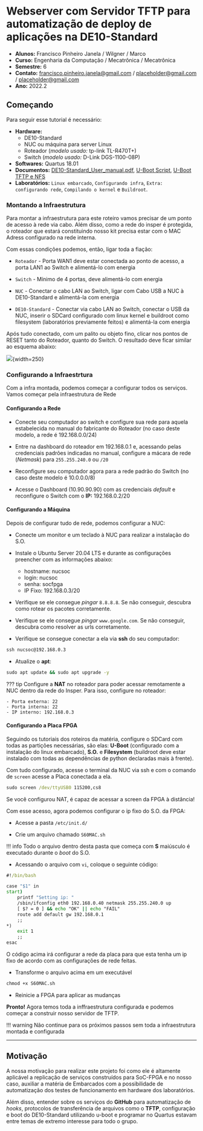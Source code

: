 # Webserver com Servidor TFTP para automatização de deploy de aplicações na DE10-Standard

- **Alunos:** Francisco Pinheiro Janela / Wilgner  / Marco
- **Curso:** Engenharia da Computação / Mecatrônica / Mecatrônica
- **Semestre:** 6
- **Contato:** francisco.pinheiro.janela@gmail.com / placeholder@gmail.com / placeholder@gmail.com
- **Ano:** 2022.2

## Começando

Para seguir esse tutorial é necessário:

- **Hardware:** 
    - DE10-Standard
    - NUC ou máquina para server Linux
    - Roteador (*modelo usado:* tp-link TL-R470T+)
    - Switch (*modelo usado:* D-Link DGS-1100-08P)
- **Softwares:** Quartus 18.01
- **Documentos:** [DE10-Standard_User_manual.pdf](https://github.com/Insper/DE10-Standard-v.1.3.0-SystemCD/tree/master/Manual), [U-Boot Script](https://ece453.engr.wisc.edu/u-boot-script/), [U-Boot TFTP e NFS](https://www.rocketboards.org/foswiki/Documentation/BootingAlteraSoCFPGAFromNetworkUsingTFTPAndNFS)
- **Laboratórios:** `Linux embarcado`, `Configurando infra`, `Extra: configurando rede`, `Compilando o kernel` e `Buildroot`.

### Montando a Infraestrutura

Para montar a infraestrutura para este roteiro vamos precisar de um ponto de acesso à rede via cabo. Além disso, como a rede do insper é protegida, o roteador que estará constituindo nosso kit precisa estar com o MAC Adress configurado na rede interna.

Com essas condições podemos, então, ligar toda a fiação:

- `Roteador` - Porta WAN1 deve estar conectada ao ponto de acesso, a porta LAN1 ao Switch e alimentá-lo com energia

- `Switch` - Mínimo de 4 portas, deve alimentá-lo com energia

- `NUC` - Conectar o cabo LAN ao Switch, ligar com Cabo USB a NUC à DE10-Standard e alimentá-la com energia

- `DE10-Standard` - Conectar via cabo LAN ao Switch, conectar o USB da NUC, inserir o SDCard configurado com linux kernel e buildroot como filesystem (laboratórios previamente feitos) e alimentá-la com energia

Após tudo conectado, com um palito ou objeto fino, clicar nos pontos de RESET tanto do Roteador, quanto do Switch. O resultado deve ficar similar ao esquema abaixo:

![](imagem-infra.png){width=250}

### Configurando a Infraestrtura

Com a infra montada, podemos começar a configurar todos os serviços. Vamos começar pela infraestrutura de Rede

#### Configurando a Rede

- Conecte seu computador ao switch e configure sua rede para aquela estabelecida no manual do fabricante do Roteador (no caso deste modelo, a rede é 192.168.0.0/24)

- Entre na dashboard do roteador em 192.168.0.1 e, acessando pelas credenciais padrões indicadas no manual, configure a mácara de rede (*Netmask*) para `255.255.240.0` ou `/20`

- Reconfigure seu computador agora para a rede padrão do Switch (no caso deste modelo é 10.0.0.0/8)

- Acesse o Dashboard (10.90.90.90) com as credenciais *default* e reconfigure o Switch com o **IP:** 192.168.0.2/20

#### Configurando a Máquina

Depois de configurar tudo de rede, podemos configurar a NUC:

- Conecte um monitor e um teclado à NUC para realizar a instalação do S.O.

- Instale o Ubuntu Server 20.04 LTS e durante as configurações preencher com as informações abaixo:
    - hostname: nucsoc
    - login: nucsoc
    - senha: socfpga
    - IP Fixo: 192.168.0.3/20

- Verifique se ele consegue *pingar* `8.8.8.8`. Se não conseguir, descubra como rotear os pacotes corretamente.

- Verifique se ele consegue *pingar* `www.google.com`. Se não conseguir, descubra como resolver as urls corretamente.

- Verifique se consegue conectar a ela via **ssh** do seu computador:
```cmd
ssh nucsoc@192.168.0.3
```

- Atualize o **apt**:
```cmd
sudo apt update && sudo apt upgrade -y
```

??? tip 
    Configure a **NAT** no roteador para poder acessar remotamente a NUC dentro da rede do Insper.
    Para isso, configure no roteador:

    - Porta externa: 22
    - Porta interna: 22
    - IP interno: 192.168.0.3

#### Configurando a Placa FPGA

Seguindo os tutoriais dos roteiros da matéria, configure o SDCard com todas as partições necessárias, são elas: **U-Boot** (configurado com a instalação do linux embarcado), **S.O.** e **Filesystem** (buildroot deve estar instalado com todas as dependências de python declaradas mais à frente).

Com tudo configurado, acesse o terminal da NUC via ssh e com o comando de `screen` acesse a Placa conectada a ela.
```cmd
sudo screen /dev/ttyUSB0 115200,cs8
```

Se você configurou NAT, é capaz de acessar a screen da FPGA à distância!

Com esse acesso, agora podemos configurar o ip fixo do S.O. da FPGA:

- Acesse a pasta `/etc/init.d/`

- Crie um arquivo chamado `S60MAC.sh`

!!! info
    Todo o arquivo dentro desta pasta que começa com **S** maiúsculo é executado durante o *boot* do S.O.

- Acessando o arquivo com `vi`, coloque o seguinte código:
```cmd
#!/bin/bash

case "$1" in
start)
    printf "Setting ip: "
    /sbin/ifconfig eth0 192.168.0.40 netmask 255.255.240.0 up
    [ $? = 0 ] && echo "OK" || echo "FAIL"
    route add default gw 192.168.0.1
    ;;
*)  
    exit 1
    ;;
esac
```

O código acima irá configurar a rede da placa para que esta tenha um ip fixo de acordo com as configurações de rede feitas.

- Transforme o arquivo acima em um executável
```cmd
chmod +x S60MAC.sh
```
- Reinicie a FPGA para aplicar as mudanças

**Pronto!** Agora temos toda a inffraestrutura configurada e podemos começar a construir nosso servidor de TFTP.

!!! warning
    Não continue para os próximos passos sem toda a infraestrutura montada e configurada

----------------------------------------------

## Motivação

A nossa motivação para realizar este projeto foi como ele é altamente aplicável a replicação de serviços construídos para SoC-FPGA e no nosso caso, auxiliar a matéria de Embarcados com a possibilidade de automatização dos testes de funcionamento em hardware dos laboratórios.

Além disso, entender sobre os serviços do **GitHub** para automatização de *hooks*, protocolos de transferência de arquivos como o **TFTP**, configuração e boot do DE10-Standard utilizando u-boot e programar no Quartus estavam entre temas de extremo interesse para todo o grupo.